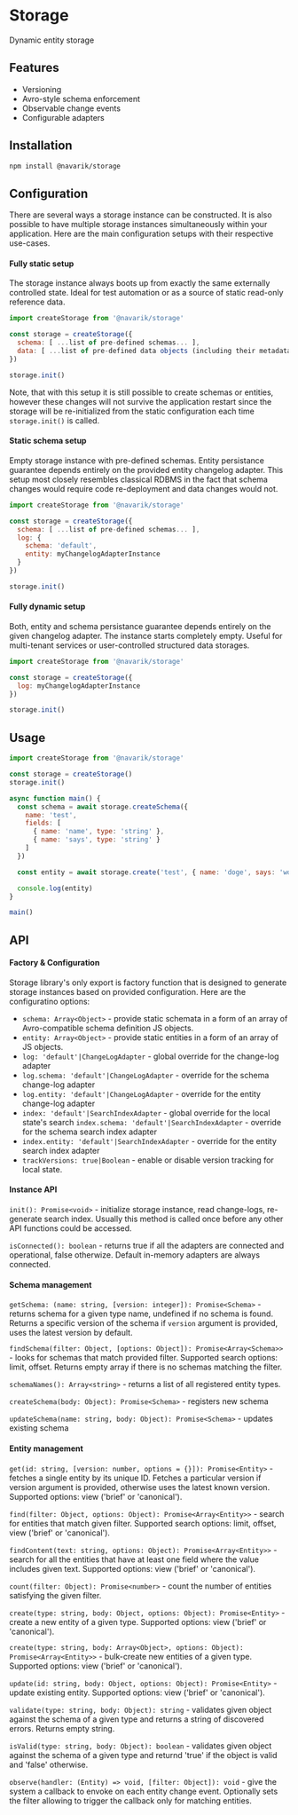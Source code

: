 # Storage

Dynamic entity storage

## Features
- Versioning
- Avro-style schema enforcement
- Observable change events
- Configurable adapters

## Installation
```bash
npm install @navarik/storage
```

## Configuration
There are several ways a storage instance can be constructed. It is also possible to have multiple storage instances simultaneously within your application. Here are the main configuration setups with their respective use-cases.

#### Fully static setup
The storage instance always boots up from exactly the same externally controlled state. Ideal for test automation or as a source of static read-only reference data.

```javascript
import createStorage from '@navarik/storage'

const storage = createStorage({
  schema: [ ...list of pre-defined schemas... ],
  data: [ ...list of pre-defined data objects (including their metadata portions)... ]
})

storage.init()
```

Note, that with this setup it is still possible to create schemas or entities, however these changes will not survive the application restart since the storage will be re-initialized from the static configuration each time `storage.init()` is called.

#### Static schema setup
Empty storage instance with pre-defined schemas. Entity persistance guarantee depends entirely on the provided entity changelog adapter. This setup most closely resembles classical RDBMS in the fact that schema changes would require code re-deployment and data changes would not.

```javascript
import createStorage from '@navarik/storage'

const storage = createStorage({
  schema: [ ...list of pre-defined schemas... ],
  log: {
    schema: 'default',
    entity: myChangelogAdapterInstance
  }
})

storage.init()
```

#### Fully dynamic setup
Both, entity and schema persistance guarantee depends entirely on the given changelog adapter. The instance starts completely empty. Useful for multi-tenant services or user-controlled structured data storages.

```javascript
import createStorage from '@navarik/storage'

const storage = createStorage({
  log: myChangelogAdapterInstance
})

storage.init()
```

## Usage
```javascript
import createStorage from '@navarik/storage'

const storage = createStorage()
storage.init()

async function main() {
  const schema = await storage.createSchema({
    name: 'test',
    fields: [
      { name: 'name', type: 'string' },
      { name: 'says', type: 'string' }
    ]
  })

  const entity = await storage.create('test', { name: 'doge', says: 'wow!' })

  console.log(entity)
}

main()
```

## API
#### Factory & Configuration
Storage library's only export is factory function that is designed to generate storage instances based on provided configuration. Here are the configuratino options:
  - `schema: Array<Object>` - provide static schemata in a form of an array of Avro-compatible schema definition JS objects.
  - `entity: Array<Object>` - provide static entities in a form of an array of JS objects.
  - `log: 'default'|ChangeLogAdapter` - global override for the change-log adapter
  - `log.schema: 'default'|ChangeLogAdapter` - override for the schema change-log adapter
  - `log.entity: 'default'|ChangeLogAdapter` - override for the entity change-log adapter
  - `index: 'default'|SearchIndexAdapter` - global override for the local state's search   `index.schema: 'default'|SearchIndexAdapter` - override for the schema search index adapter
  - `index.entity: 'default'|SearchIndexAdapter` - override for the entity search index adapter
  - `trackVersions: true|Boolean` - enable or disable version tracking for local state.

#### Instance API
  `init(): Promise<void>` - initialize storage instance, read change-logs, re-generate search index. Usually this method is called once before any other API functions could be accessed.

  `isConnected(): boolean` - returns true if all the adapters are connected and operational, false otherwize. Default in-memory adapters are always connected.

#### Schema management
  `getSchema: (name: string, [version: integer]): Promise<Schema>` - returns schema for a given type name, undefined if no schema is found. Returns a specific version of the schema if `version` argument is provided, uses the latest version by default.

  `findSchema(filter: Object, [options: Object]): Promise<Array<Schema>>` - looks for schemas that match provided filter. Supported search options: limit, offset. Returns empty array if there is no schemas matching the filter.

  `schemaNames(): Array<string>` - returns a list of all registered entity types.

  `createSchema(body: Object): Promise<Schema>` - registers new schema

  `updateSchema(name: string, body: Object): Promise<Schema>` - updates existing schema

#### Entity management
  `get(id: string, [version: number, options = {}]): Promise<Entity>` - fetches a single entity by its unique ID. Fetches a particular version if version argument is provided, otherwise uses the latest known version. Supported options: view ('brief' or 'canonical').

  `find(filter: Object, options: Object): Promise<Array<Entity>>` - search for entities that match given filter. Supported search options: limit, offset, view ('brief' or 'canonical').

  `findContent(text: string, options: Object): Promise<Array<Entity>>` - search for all the entities that have at least one field where the value includes given text. Supported options: view ('brief' or 'canonical').

  `count(filter: Object): Promise<number>` - count the number of entities satisfying the given filter.

  `create(type: string, body: Object, options: Object): Promise<Entity>` - create a new entity of a given type. Supported options: view ('brief' or 'canonical').

  `create(type: string, body: Array<Object>, options: Object): Promise<Array<Entity>>` - bulk-create new entities of a given type. Supported options: view ('brief' or 'canonical').

  `update(id: string, body: Object, options: Object): Promise<Entity>` - update existing entity. Supported options: view ('brief' or 'canonical').

  `validate(type: string, body: Object): string` - validates given object against the schema of a given type and returns a string of discovered errors. Returns empty string.

  `isValid(type: string, body: Object): boolean` - validates given object against the schema of a given type and returnd 'true' if the object is valid and 'false' otherwise.

  `observe(handler: (Entity) => void, [filter: Object]): void` - give the system a callback to envoke on each entity change event. Optionally sets the filter allowing to trigger the callback only for matching entities.

